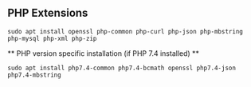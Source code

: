 
## PHP Extensions
```
sudo apt install openssl php-common php-curl php-json php-mbstring php-mysql php-xml php-zip
```
** PHP version specific installation (if PHP 7.4 installed) **
```
sudo apt install php7.4-common php7.4-bcmath openssl php7.4-json php7.4-mbstring
```
